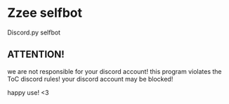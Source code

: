 # Zzee selfbot
Discord.py selfbot

## ATTENTION!
we are not responsible for your discord account!
this program violates the ToC discord rules!
your discord account may be blocked!

happy use! <3

